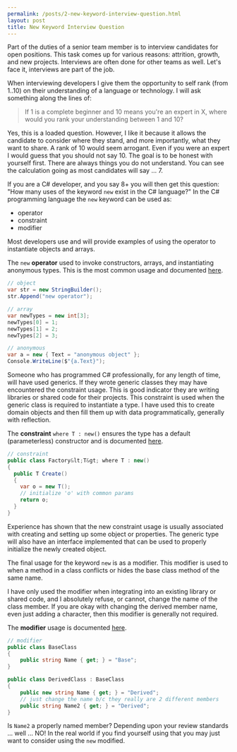 ```yaml
---
permalink: /posts/2-new-keyword-interview-question.html
layout: post
title: New Keyword Interview Question
---
```

<p>
  Part of the duties of a senior team member is to interview
  candidates for open positions. This task comes up for various
  reasons: attrition, growth, and new projects. Interviews are often
  done for other teams as well. Let's face it, interviews are part of
  the job.
</p>

<p>
  When interviewing developers I give them the opportunity to self
  rank (from 1..10) on their understanding of a language or
  technology. I will ask something along the lines of:
</p>

<blockquote class="blockquote">
  <p>
    If 1 is a complete beginner and 10 means you're an expert in X,
    where would you rank your understanding between 1 and 10?
  </p>
</blockquote>

<p>
  Yes, this is a loaded question. However, I like it because it allows
  the candidate to consider where they stand, and more importantly,
  what they want to share.  A rank of 10 would seem arrogant. Even if
  you were an expert I would guess that you should not say 10. The
  goal is to be honest with yourself first. There are always things
  you do not understand. You can see the calculation going as most
  candidates will say ... 7.
</p>

<p>
  If you are a C# developer, and you say 8+ you will then get this
  question: "How many uses of the keyword <code>new</code> exist in
  the C# language?" In the C# programming language
  the <code>new</code> keyword can be used as:
</p>

<ul>
  <li>operator</li>
  <li>constraint</li>
  <li>modifier</li>
</ul>

<p>
  Most developers use and will provide examples of using the operator
  to instantiate objects and arrays.
</p>

<p>
  The <code>new</code> <b>operator</b> used to invoke constructors,
  arrays, and instantiating anonymous types. This is the most common
  usage and
  documented <a href="https://docs.microsoft.com/en-us/dotnet/csharp/language-reference/operators/new-operator">here</a>.
</p>

```csharp
// object
var str = new StringBuilder();
str.Append("new operator");

// array
var newTypes = new int[3];
newTypes[0] = 1;
newTypes[1] = 2;
newTypes[2] = 3;

// anonymous
var a = new { Text = "anonymous object" };
Console.WriteLine($"{a.Text}");
```

<p>
  Someone who has programmed C# professionally, for any length of
  time, will have used generics. If they wrote generic classes they
  may have encountered the constraint usage. This is good indicator
  they are writing libraries or shared code for their projects. This
  constraint is used when the generic class is required to instantiate
  a type. I have used this to create domain objects and then fill them
  up with data programmatically, generally with reflection.
</p>

<p>
  The <b>constraint</b> <code>where T : new()</code> ensures the type
  has a default (parameterless) constructor and is
  documented <a href="https://docs.microsoft.com/en-us/dotnet/csharp/programming-guide/generics/constraints-on-type-parameters">here</a>.
</p>

```csharp
// constraint
public class Factory&lt;T&gt; where T : new()
{
  public T Create()
  {
    var o = new T();
    // initialize 'o' with common params
    return o;
  }
}
```

<p>
  Experience has shown that the new constraint usage is usually
  associated with creating and setting up some object or
  properties. The generic type will also have an interface implemented
  that can be used to properly initialize the newly created object.
</p>

<p>
  The final usage for the keyword <code>new</code> is as a
  modifier. This modifier is used to when a method in a class
  conflicts or hides the base class method of the same name.
</p>

<p>
  I have only used the modifier when integrating into an existing
  library or shared code, and I absolutely refuse, or cannot, change
  the name of the class member. If you are okay with changing the
  derived member name, even just adding a character, then this
  modifier is generally not required.
</p>

<p>
  The <b>modifier</b> usage is
  documented <a href="https://docs.microsoft.com/en-us/dotnet/csharp/language-reference/keywords/new-modifier">here</a>.
</p>

```csharp
// modifier
public class BaseClass
{
    public string Name { get; } = "Base";
}

public class DerivedClass : BaseClass
{
    public new string Name { get; } = "Derived";
    // just change the name b/c they really are 2 different members
    public string Name2 { get; } = "Derived";
}
```

<p class="fst-italic">
  Is <code>Name2</code> a properly named member? Depending upon your
  review standards ... well ... NO! In the real world if you find
  yourself using that you may just want to consider using
  the <code>new</code> modified.
</p>
